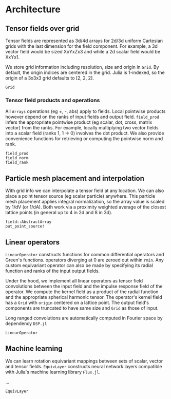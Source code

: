 # Architecture

## Tensor fields over grid

Tensor fields are represented as 3d/4d arrays for 2d/3d uniform Cartesian grids with the last dimension for the field component. For example, a 3d vector field would be sized XxYxZx3 and while a 2d scalar field would be XxYx1.

We store grid information including resolution, size and origin in `Grid`. By default, the origin indices are centered in the grid. Julia is 1-indexed, so the origin of a 3x3x3 grid defaults to [2, 2, 2].

```@docs
Grid
```

### Tensor field products and operations

All `Arrays` operations (eg +, -, abs) apply to fields. Local pointwise products however depend on the ranks of input fields and output field. `field_prod` infers the appropriate pointwise product (eg scalar, dot, cross, matrix vector) from the ranks. For example, locally multiplying two vector fields into a scalar field (ranks 1, 1 -> 0) involves the dot product. We also provide convenience functions for retrieving or computing the pointwise norm and rank.

```@docs
field_prod
field_norm
field_rank
```

## Particle mesh placement and interpolation

With grid info we can interpolate a tensor field at any location. We can also place a point tensor source (eg scalar particle) anywhere. This particle mesh placement applies integral normalization, so the array value is scaled by 1/dV (or 1/dA). Both work via a proximity weighted average of the closest lattice points (in general up to 4 in 2d and 8 in 3d).

```@docs
field::AbstractArray
put_point_source!
```

## Linear operators

`LinearOperator` constructs functions for common differential operators and Green's functions. operators diverging at 0 are zeroed out within `rmin`. Any custom equivariant operator can also be made by specifying its radial function and ranks of the input output fields.

Under the hood, we implement all linear operators as tensor field convolutions between the input field and the impulse response field of the operator. We compute the kernel field as a product of the radial function and the appropriate spherical harmonic tensor. The operator's kernel field has a `Grid` with `origin` centered on a lattice point. The output field's components are truncated to have same size and `Grid` as those of input.

Long ranged convolutions are automatically computed in Fourier space by dependency `DSP.jl`

```@docs
LinearOperator
```

## Machine learning

We can learn rotation equivariant mappings between sets of scalar, vector and tensor fields. `EquivLayer` constructs neural network layers compatible with Julia's machine learning library `Flux.jl`.

...

```@docs
EquivLayer
```
